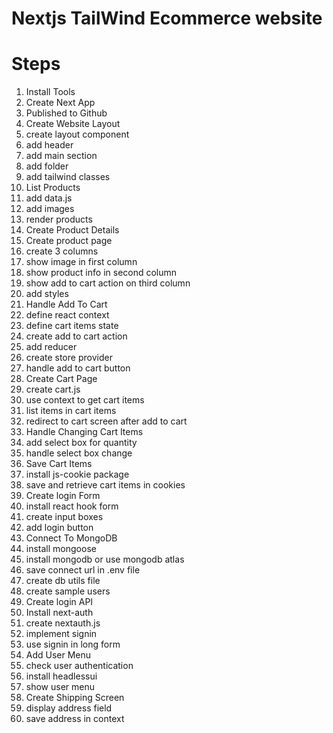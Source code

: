 # Nextjs TailWind Ecommerce website

# Steps

1. Install Tools
2. Create Next App
3. Published to Github
4. Create Website Layout
  1. create layout component
  2. add header
  3. add main section
  4. add folder
  5. add tailwind classes
5. List Products
  1. add data.js
  2. add images
  3. render products
6. Create Product Details
  1. Create product page
  2. create 3 columns
  3. show image in first column
  4. show product info in second column
  5. show add to cart action on third column
  6. add styles
7. Handle Add To Cart
  1. define react context
  2. define cart items state
  3. create add to cart action
  4. add reducer
  5. create store provider
  6. handle add to cart button
8. Create Cart Page
  1. create cart.js
  2. use context to get cart items
  3. list items in cart items
  4. redirect to cart screen after add to cart
9. Handle Changing Cart Items
  1. add select box for quantity
  2. handle select box change
10. Save Cart Items
 1. install js-cookie package
 2. save and retrieve cart items in cookies
11. Create login Form
  1. install react hook form
  2. create input boxes
  3. add login button
12. Connect To MongoDB
  1. install mongoose
  2. install mongodb or use mongodb atlas
  3. save connect url in .env file
  4. create db utils file
  5. create sample users
13. Create login API
  1. Install next-auth
  2. create nextauth.js
  3. implement signin
  4. use signin in long form
14. Add User Menu
  1. check user authentication
  2. install headlessui
  3. show user menu
15. Create Shipping Screen
  1. display address field
  2. save address in context